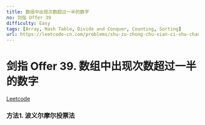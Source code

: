 ```yaml
---
title: 数组中出现次数超过一半的数字
no: 剑指 Offer 39
difficulty: Easy
tags: [Array, Hash Table, Divide and Conquer, Counting, Sorting]
url: https://leetcode-cn.com/problems/shu-zu-zhong-chu-xian-ci-shu-chao-guo-yi-ban-de-shu-zi-lcof/
---
```


# 剑指 Offer 39. 数组中出现次数超过一半的数字

[Leetcode](https://leetcode-cn.com/problems/shu-zu-zhong-chu-xian-ci-shu-chao-guo-yi-ban-de-shu-zi-lcof/)

### 方法1. 波义尔摩尔投票法